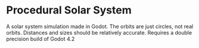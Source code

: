 # Procedural Solar System
A solar system simulation made in Godot.
The orbits are just circles, not real orbits.
Distances and sizes should be relatively accurate.
Requires a double precision build of Godot 4.2
